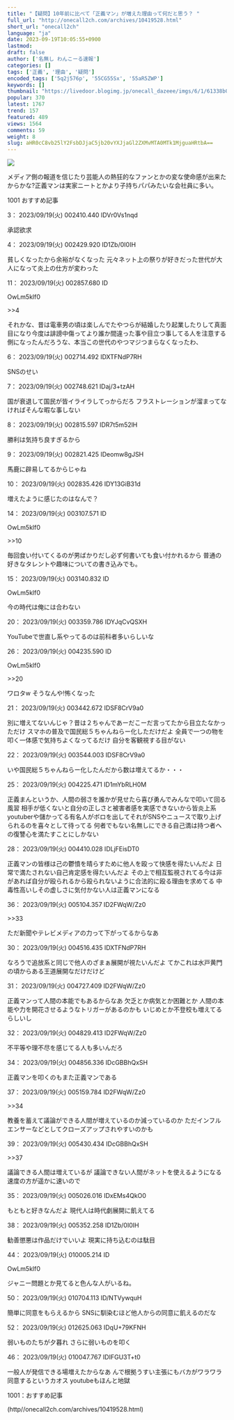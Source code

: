 ```yaml
---
title: "【疑問】10年前に比べて「正義マン」が増えた理由って何だと思う？ "
full_url: "http://onecall2ch.com/archives/10419528.html"
short_url: "onecall2ch"
language: "ja"
date: 2023-09-19T10:05:55+0900
lastmod: 
draft: false
author: ['名無し わんこーる速報']
categories: []
tags: ['正義', '理由', '疑問']
encoded_tags: ['5q2j576p', '55CG55Sx', '55aR5ZWP']
keywords: []
thumbnail: "https://livedoor.blogimg.jp/onecall_dazeee/imgs/6/1/61338b00.jpg"
popular: 370
latest: 1767
trend: 157
featured: 489
views: 1564
comments: 59
weight: 8
slug: aHR0cC8vb25lY2FsbDJjaC5jb20vYXJjaGl2ZXMvMTA0MTk1MjguaHRtbA==
---
```


![](https://livedoor.blogimg.jp/onecall_dazeee/imgs/6/1/61338b00.jpg)

<div><p>メディア側の報道を信じたり芸能人の熱狂的なファンとかの変な使命感が出来たからかな?正義マンは実家ニートとかより子持ちパパみたいな会社員に多い。</p> <p class='name2'> 1001 おすすめ記事</p> <p class='name2'>3： 2023/09/19(火) 002410.440 IDVr0Vs1nqd</p><p class='onecall'> 承認欲求 </p> <p class='name2'>4： 2023/09/19(火) 002429.920 ID1Zb/0I0IH</p><p class='onecall'> 貧しくなったから余裕がなくなった 元々ネット上の祭りが好きだった世代が大人になって炎上の仕方が変わった </p> <p class='name2'>11： 2023/09/19(火) 002857.680 ID<p>OwLm5klf0</p></p><p class='onecall'> <p class='anchor'>>>4</p> それかな、昔は電車男の頃は楽しんでたやつらが結婚したり起業したりして真面目になり今度は誹謗中傷ってより誰か間違った事や目立つ事してる人を注意する側になったんだろうな、本当この世代のやつマジつまらなくなったわ、 </p> <p class='name2'>6： 2023/09/19(火) 002714.492 IDXTFNdP7RH</p><p class='onecall'> SNSのせい </p> <p class='name2'>7： 2023/09/19(火) 002748.621 IDaj/3+tzAH</p><p class='onecall'><p> 国が衰退して国民が皆イライラしてっからだろ フラストレーションが溜まってなければそんな暇な事しない </p></p> <p class='name2'>8： 2023/09/19(火) 002815.597 IDR7t5m52lH</p><p class='onecall'> 勝利は気持ち良すぎるから </p> <p class='name2'>9： 2023/09/19(火) 002821.425 IDeomw8gJSH</p><p class='onecall'> 馬鹿に辟易してるからじゃね </p> <p class='name2'>10： 2023/09/19(火) 002835.426 IDY13GiB31d</p><p class='onecall'> 増えたように感じたのはなんで？ </p> <p class='name2'>14： 2023/09/19(火) 003107.571 ID<p>OwLm5klf0</p></p><p class='onecall'> <p class='anchor'>>>10</p> 毎回食い付いてくるのが男ばかりだし必ず何書いても食い付かれるから 普通の好きなタレントや趣味についての書き込みでも。 </p> <p class='name2'>15： 2023/09/19(火) 003140.832 ID<p>OwLm5klf0</p></p><p class='onecall'> 今の時代は俺には合わない </p> <p class='name2'>20： 2023/09/19(火) 003359.786 IDYJqCvQSXH</p><p class='onecall'> YouTubeで世直し系やってるのは前科者多いらしいな </p> <p class='name2'>26： 2023/09/19(火) 004235.590 ID<p>OwLm5klf0</p></p><p class='onecall'> <p class='anchor'>>>20</p> ワロタw そうなんや!怖くなった </p> <p class='name2'>21： 2023/09/19(火) 003442.672 IDSF8CrV9a0</p><p class='onecall'> 別に増えてないんじゃ？昔は２ちゃんであーだこーだ言ってたから目立たなかっただけ スマホの普及で国民総５ちゃんねらー化しただけだよ 全員で一つの物を叩く一体感で気持ちよくなってるだけ 自分を客観視する目がない </p> <p class='name2'>22： 2023/09/19(火) 003544.003 IDSF8CrV9a0</p><p class='onecall'> いや国民総５ちゃんねらー化したんだから数は増えてるか・・・ </p> <p class='name2'>25： 2023/09/19(火) 004225.471 ID1mYbRLH0M</p><p class='onecall'> 正義まんというか、人間の弱さを誰かが見せたら喜び勇んでみんなで叩いて回る風習 相手が低くないと自分の正しさと被害者感を実感できないから皆炎上系youtuberや儲かってる有名人がボロを出してそれがSNSやニュースで取り上げられるのを喜々として待ってる 何者でもない名無しにできる自己満は持つ者への復讐心を満たすことにしかない </p> <p class='name2'>28： 2023/09/19(火) 004410.028 IDLjFEisDT0</p><p class='onecall'> 正義マンの皆様は己の鬱憤を晴らすために他人を殴って快感を得たいんだよ 日常で満たされない自己肯定感を得たいんだよ その上で相互監視されてる今は非があれば自分が殴られるから殴られないように合法的に殴る理由を求めてる 中毒性高いしその虚しさに気付かない人は正義マンになる </p> <p class='name2'>36： 2023/09/19(火) 005104.357 ID2FWqW/Zz0</p><p class='onecall'> <p class='anchor'>>>33</p> ただ新聞やテレビメディアの力って下がってるからなあ </p> <p class='name2'>30： 2023/09/19(火) 004516.435 IDXTFNdP7RH</p><p class='onecall'> なろうで追放系と同じで他人のざまぁ展開が視たいんだよ てかこれは水戸黄門の頃からある王道展開なだけだけど </p> <p class='name2'>31： 2023/09/19(火) 004727.409 ID2FWqW/Zz0</p><p class='onecall'> 正義マンって人間の本能でもあるからなあ 欠乏とか病気とか困難とか 人間の本能や力を開花させるようなトリガーがあるのかも いじめとか不登校も増えてるらしいし </p> <p class='name2'>32： 2023/09/19(火) 004829.413 ID2FWqW/Zz0</p><p class='onecall'> 不平等や理不尽を感じてる人も多いんだろ </p> <p class='name2'>34： 2023/09/19(火) 004856.336 IDcGBBhQxSH</p><p class='onecall'> 正義マンを叩くのもまた正義マンである </p> <p class='name2'>37： 2023/09/19(火) 005159.784 ID2FWqW/Zz0</p><p class='onecall'> <p class='anchor'>>>34</p> 教養を蓄えて議論ができる人間が増えているのか減っているのか ただインフルエンサーなどとしてクローズアップされやすいのかも </p> <p class='name2'>39： 2023/09/19(火) 005430.434 IDcGBBhQxSH</p><p class='onecall'> <p class='anchor'>>>37</p> 議論できる人間は増えているが 議論できない人間がネットを使えるようになる速度の方が遥かに速いので </p> <p class='name2'>35： 2023/09/19(火) 005026.016 IDxEMs4QkO0</p><p class='onecall'> もともと好きなんだよ 現代人は時代劇展開に飢えてる </p> <p class='name2'>38： 2023/09/19(火) 005352.258 ID1Zb/0I0IH</p><p class='onecall'> 勧善懲悪は作品だけでいいよ 現実に持ち込むのは駄目 </p> <p class='name2'>44： 2023/09/19(火) 010005.214 ID<p>OwLm5klf0</p></p><p class='onecall'> ジャニー問題とか見てると色んな人がいるね。 </p> <p class='name2'>50： 2023/09/19(火) 010704.113 ID/NTVywquH</p><p class='onecall'> 簡単に同意をもらえるから SNSに馴染むほど他人からの同意に飢えるのだな </p> <p class='name2'>52： 2023/09/19(火) 012625.063 IDqU+79KFNH</p><p class='onecall'> 弱いものたちが夕暮れ さらに弱いものを叩く </p> <p class='name2'>46： 2023/09/19(火) 010047.767 IDIFGU3T+t0</p><p class='onecall'><p> 一般人が発信できる場増えたからなあ んで根拠うすい主張にもバカがワラワラ同意するというカオス youtubeもほんと地獄 </p></p> <p class='name2'>1001：おすすめ記事</p> </div>

(http//onecall2ch.com/archives/10419528.html)
